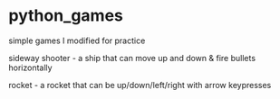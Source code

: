 # python_games
simple games I modified for practice

sideway shooter - a ship that can move up and down & fire bullets horizontally 

rocket - a rocket that can be up/down/left/right with arrow keypresses
